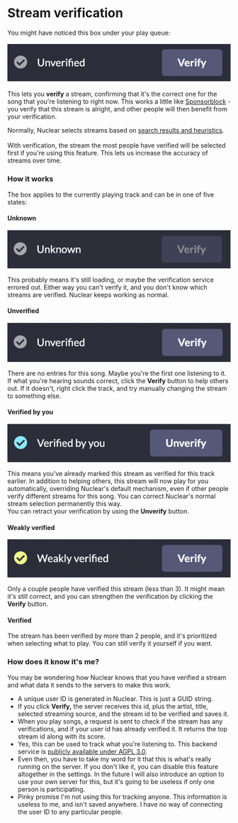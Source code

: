 # Stream verification

You might have noticed this box under your play queue:\
\
![](<../.gitbook/assets/image (2).png>)\
\
This lets you **verify** a stream, confirming that it's the correct one for the song that you're listening to right now. This works a little like [Sponsorblock](https://sponsor.ajay.app/) - you verify that this stream is alright, and other people will then benefit from your verification.

Normally, Nuclear selects streams based on [search results and heuristics](how-does-nuclear-find-the-streams.md).\
\
With verification, the stream the most people have verified will be selected first if you're using this feature. This lets us increase the accuracy of streams over time.

### How it works

The box applies to the currently playing track and can be in one of five states:

#### Unknown

![](<../.gitbook/assets/image (3) (1).png>)

This probably means it's still loading, or maybe the verification service errored out. Either way you can't verify it, and you don't know which streams are verified. Nuclear keeps working as normal.

#### Unverified

![](<../.gitbook/assets/image (11).png>)

There are no entries for this song. Maybe you're the first one listening to it. If what you're hearing sounds correct, click the **Verify** button to help others out. If it doesn't, right click the track, and try manually changing the stream to something else.

#### Verified by you

![](<../.gitbook/assets/image (4).png>)

This means you've already marked this stream as verified for this track earlier. In addition to helping others, this stream will now play for you automatically, overriding Nuclear's default mechanism, even if other people verify different streams for this song. You can correct Nuclear's normal stream selection permanently this way.\
You can retract your verification by using the **Unverify** button.

#### Weakly verified

![](<../.gitbook/assets/image (7).png>)

Only a couple people have verified this stream (less than 3). It might mean it's still correct, and you can strengthen the verification by clicking the **Verify** button.

#### Verified

The stream has been verified by more than 2 people, and it's prioritized when selecting what to play. You can still verify it yourself if you want.

### How does it know it's me?

You may be wondering how Nuclear knows that you have verified a stream and what data it sends to the servers to make this work.

* A unique user ID is generated in Nuclear. This is just a GUID string.
* If you click **Verify,** the server receives this id, plus the artist, title, selected streaming source, and the stream id to be verified and saves it.
* When you play songs, a request is sent to check if the stream has any verifications, and if your user id has already verified it. It returns the top stream id along with its score.
* Yes, this can be used to track what you're listening to. This backend service is [publicly available under AGPL 3.0](https://github.com/NuclearPlayer/nuclear-verification-service).&#x20;
* Even then, you have to take my word for it that this is what's really running on the server. If you don't like it, you can disable this feature altogether in the settings. In the future I will also introduce an option to use your own server for this, but it's going to be useless if only one person is participating.
* Pinky promise I'm not using this for tracking anyone. This information is useless to me, and isn't saved anywhere. I have no way of connecting the user ID to any particular people.
